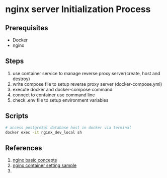 # nginx server Initialization Process

## Prerequisites
 * Docker
 * nginx



## Steps
1. use container service to manage reverse proxy server(create, host and destroy)
2. write compose file to setup reverse proxy server (docker-compose.yml)
3. execute docker and docker-compose command
4. connect to container use command line 
5. check .env file to setup environment variables

## Scripts

``` bash
# access postgreSql database host in docker via terminal
docker exec -it nginx_dev_local sh

```

## References
1. [nginx basic concepts](https://medium.com/starbugs/web-server-nginx-2-bc41c6268646)
2. [nginx container setting sample](https://ithelp.ithome.com.tw/articles/10244961)
3. 
